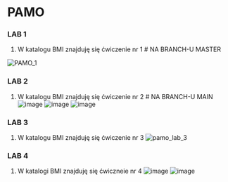 # PAMO 

### LAB 1
1. W katalogu BMI znajduję się ćwiczenie nr 1 # NA BRANCH-U MASTER

![PAMO_1](https://user-images.githubusercontent.com/56222962/224796818-580ef0e9-575c-4b20-b81c-45c330d94681.png)


### LAB 2
1. W katalogu BMI znajduję się ćwiczenie nr 2 # NA BRANCH-U MAIN
![image](https://user-images.githubusercontent.com/56222962/229191196-32c9fa9c-63f9-4ee9-bf7d-25bbf51cd08a.png)
![image](https://user-images.githubusercontent.com/56222962/229191212-f16e4dde-8f36-4e6b-9988-ceaec4fe83be.png)
![image](https://user-images.githubusercontent.com/56222962/229191230-98f42f3c-b3aa-4e4b-b389-536eb35c3e37.png)

### LAB 3
1. W katalogu BMI znajduję się ćwiczenie nr 3
![pamo_lab_3](https://user-images.githubusercontent.com/56222962/233803897-d17d5059-526f-4b42-bde2-e4d5680511cd.png)

### LAB 4
1. W katalogi BMI znajduję się ćwiczneie nr 4
![image](https://user-images.githubusercontent.com/56222962/236642021-7f4dc4c4-36a3-4131-b893-843eda79325f.png)
![image](https://user-images.githubusercontent.com/56222962/236642024-f83060c9-93d6-4901-a1e9-bb3448d6e8d8.png)
